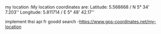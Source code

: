 my location :My location coordinates are:
Latitude: 5.568668 / N 5° 34' 7.203''
Longitude: 5.811714 / E 5° 48' 42.17''

implement thsi api fr goodd search -https://www.gps-coordinates.net/my-location

